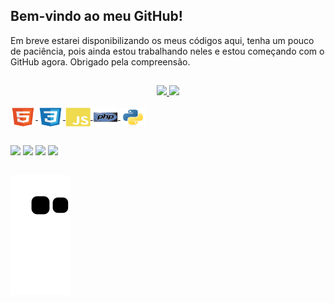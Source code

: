 ## Bem-vindo ao meu GitHub!
Em breve estarei disponibilizando os meus códigos aqui, tenha um pouco de paciência, pois ainda estou trabalhando neles e estou começando com o GitHub agora.
Obrigado pela compreensão.
##
<div align="center">
  <a href="https://github.com/welbert-oliveira">
  <img height="180em" src="https://github-readme-stats.vercel.app/api?username=welbert-oliveira&show_icons=true&theme=dark&include_all_commits=true&count_private=true"/>
  <img height="180em" src="https://github-readme-stats.vercel.app/api/top-langs/?username=welbert-oliveira&layout=compact&langs_count=7&theme=dark"/>
</div>
  
<div style="display: inline_block"><br>
  <img align="center" alt="Jack-HTML" height="30" width="40" src="https://raw.githubusercontent.com/devicons/devicon/master/icons/html5/html5-original.svg">
  <img align="center" alt="Jack-CSS" height="30" width="40" src="https://raw.githubusercontent.com/devicons/devicon/master/icons/css3/css3-original.svg">
  <img align="center" alt="Jack-Js" height="30" width="40" src="https://raw.githubusercontent.com/devicons/devicon/master/icons/javascript/javascript-plain.svg">
  <img align="center" alt="Jack-Csharp" height="30" width="40" src="https://github.com/devicons/devicon/blob/master/icons/php/php-original.svg">
  <img align="center" alt="Jack-Python" height="30" width="40" src="https://raw.githubusercontent.com/devicons/devicon/master/icons/python/python-original.svg">
</div>

##

<div>
  <a href = "mailto:welbert.oliveira@gmail.com" title="Gostaria de me enviar uma e-mail? Clique aqui para isso"><img src="https://img.shields.io/badge/-Gmail-%23333?style=for-the-badge&logo=gmail&logoColor=white"></a>
  <a href="https://www.linkedin.com/in/welbertoliveira/" title="Acesso aqui o meu linkedin" target="_blank"><img src="https://img.shields.io/badge/-LinkedIn-%230077B5?style=for-the-badge&logo=linkedin&logoColor=white"></a>
  <a href="https://instagram.com/oliveira_welbert/" target="_blank"><img src="https://img.shields.io/badge/-Instagram-%23E4405F?style=for-the-badge&logo=instagram&logoColor=white"></a>
  <a href="https://api.whatsapp.com/send?phone=5531985823150&text=Gostaria de me enviar uma mensagem no meu Whatsapp? Fique há vontade" target="_blank"><img src="https://img.shields.io/badge/-Whatsapp-green?style=for-the-badge&logo=whatsapp&logoColor=white"></a>
</div>

##
  
![Snake animation](https://github.com/welbert-oliveira/welbert-oliveira/blob/output/github-contribution-grid-snake.svg)
